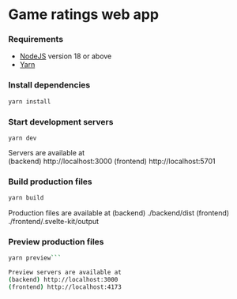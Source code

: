 # Game ratings web app

### Requirements

- [NodeJS](https://nodejs.org) version 18 or above
- [Yarn](https://yarnpkg.com)

### Install dependencies

```sh
yarn install
```

### Start development servers

```
yarn dev
```

Servers are available at  
(backend) http://localhost:3000
(frontend) http://localhost:5701

### Build production files

```sh
yarn build
```

Production files are available at
(backend) ./backend/dist
(frontend) ./frontend/.svelte-kit/output

### Preview production files

````sh
yarn preview```

Preview servers are available at
(backend) http://localhost:3000
(frontend) http://localhost:4173
````

